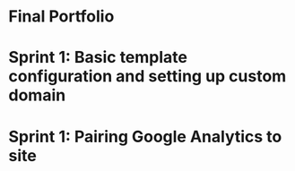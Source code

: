 # Final Portfolio

# Sprint 1: Basic template configuration and setting up custom domain 
# Sprint 1: Pairing Google Analytics to site 
